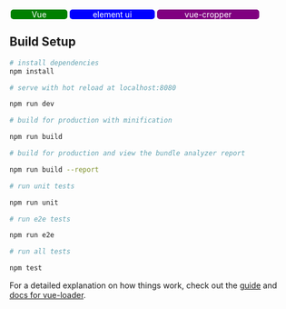 <center>
<div style="background-color:green;color:white;width:100px; float:left; margin:2px;border-radius:5px;"> Vue </div>
<div style="background-color:blue;color:white;width:150px;float:left; margin:2px;border-radius:5px;">element ui</div>
<div style="background-color:purple;color:white;width:180px;float:left; margin:2px;border-radius:5px;">vue-cropper</div>
</center>
<br/>

## Build Setup

```bash
# install dependencies
npm install

# serve with hot reload at localhost:8080

npm run dev

# build for production with minification

npm run build

# build for production and view the bundle analyzer report

npm run build --report

# run unit tests

npm run unit

# run e2e tests

npm run e2e

# run all tests

npm test

```

For a detailed explanation on how things work, check out the [guide](http://vuejs-templates.github.io/webpack/) and [docs for vue-loader](http://vuejs.github.io/vue-loader).

```

```
